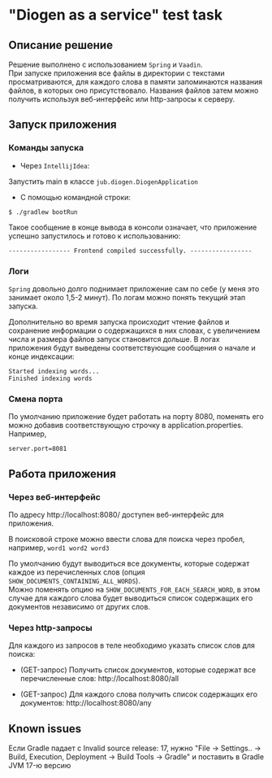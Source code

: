 # "Diogen as a service" test task
## Описание решение
Решение выполнено с использованием `Spring` и `Vaadin`.  
При запуске приложения все файлы в директории с текстами просматриваются, 
для каждого слова в памяти запоминаются названия файлов, в которых оно присутствовало. Названия файлов затем можно получить используя веб-интерфейс или http-запросы к серверу.

## Запуск приложения
### Команды запуска
* Через `IntellijIdea`:

Запустить main в классе `jub.diogen.DiogenApplication`

* С помощью командной строки:

```
$ ./gradlew bootRun
```

Такое сообщение в конце вывода в консоли означает, что приложение успешно запустилось и готово к использованию:
```
----------------- Frontend compiled successfully. -----------------
```

### Логи
`Spring` довольно долго поднимает приложение сам по себе (у меня это занимает около 1,5-2 минут). По логам можно понять текущий этап запуска.

Дополнительно во время запуска происходит чтение файлов и сохранение информации о содержащихся в них словах, с увеличением числа и размера файлов запуск становится дольше.
В логах приложения будут выведены соответствующие сообщения о начале и конце индексации:
```
Started indexing words...
Finished indexing words
```

### Смена порта

По умолчанию приложение будет работать на порту 8080, поменять его можно добавив соответствующую строчку в application.properties. Например,
```
server.port=8081
```


## Работа приложения
### Через веб-интерфейс
По адресу http://localhost:8080/ доступен веб-интерфейс для приложения.

В поисковой строке можно ввести слова для поиска через пробел, например, `word1 word2 word3`

По умолчанию будут выводиться все документы, которые содержат каждое из перечисленных слов (опция `SHOW_DOCUMENTS_CONTAINING_ALL_WORDS`).  
Можно поменять опцию на `SHOW_DOCUMENTS_FOR_EACH_SEARCH_WORD`, в этом случае для каждого слова будет выводиться список содержащих его документов независимо от других слов.

### Через http-запросы
Для каждого из запросов в теле необходимо указать список слов для поиска:

* (GET-запрос) Получить список документов, которые содержат все перечисленные слов:
http://localhost:8080/all

* (GET-запрос) Для каждого слова получить список содержащих его документов:
http://localhost:8080/any

## Known issues
Если Gradle падает с Invalid source release: 17, нужно "File -> Settings.. -> Build, Execution, Deployment -> Build Tools -> Gradle" и поставить в Gradle JVM 17-ю версию
